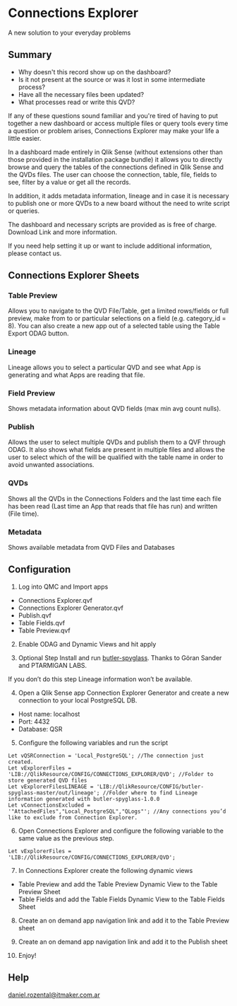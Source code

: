 # Connections Explorer
A new solution to your everyday problems

## Summary

- Why doesn't this record show up on the dashboard? 
- Is it not present at the source or was it lost in some intermediate process?
- Have all the necessary files been updated?
- What processes read or write this QVD?

If any of these questions sound familiar and you're tired of having to put together a new dashboard or access multiple files or query tools every time a question or problem arises, Connections Explorer may make your life a little easier.

In a dashboard made entirely in Qlik Sense (without extensions other than those provided in the installation package bundle) it allows you to directly browse and query the tables of the connections defined in Qlik Sense and the QVDs files. The user can choose the connection, table, file, fields to see, filter by a value or get all the records.

In addition, it adds metadata information, lineage and in case it is necessary to publish one or more QVDs to a new board without the need to write script or queries.

The dashboard and necessary scripts are provided as is free of charge. Download Link and more information. 

If you need help setting it up or want to include additional information, please contact us.

## Connections Explorer Sheets
### Table Preview
Allows you to navigate to the QVD File/Table, get a limited rows/fields or full preview, make from to or particular selections on a field (e.g. category_id = 8). You can also create a new app out of a selected table using the Table Export ODAG button.

### Lineage
Lineage allows you to select a particular QVD and see what App is generating and what Apps are reading that file.

### Field Preview
Shows metadata information about QVD fields (max min avg count nulls).

### Publish
Allows the user to select multiple QVDs and publish them to a QVF through ODAG. It also shows what fields are present in multiple files and allows the user to select which of the will be qualified with the table name in order to avoid unwanted associations.

### QVDs
Shows all the QVDs in the Connections Folders and the last time each file has been read (Last time an App that reads that file has run) and written (File time).

### Metadata
Shows available metadata from QVD Files and Databases

## Configuration

1. Log into QMC and Import apps
  - Connections Explorer.qvf
  - Connections Explorer Generator.qvf
  - Publish.qvf
  - Table Fields.qvf
  - Table Preview.qvf

2. Enable ODAG and Dynamic Views and hit apply

3. Optional Step Install and run [butler-spyglass](https://ptarmiganlabs.com/blog/2019/03/10/butler-spyglass-data-lineage-and-metadata-tool-for-qlik-sense/). Thanks to Göran Sander and PTARMIGAN LABS. 

If you don’t do this step Lineage information won’t be available.

4. Open a Qlik Sense app Connection Explorer Generator and create a new connection to your local PostgreSQL DB.

  - Host name: localhost
  - Port: 4432
  - Database: QSR

5. Configure the following variables and run the script

```
Let vQSRConnection = 'Local_PostgreSQL'; //The connection just created.
Let vExplorerFiles = 'LIB://QlikResource/CONFIG/CONNECTIONS_EXPLORER/QVD'; //Folder to store generated QVD files
Let vExplorerFilesLINEAGE = 'LIB://QlikResource/CONFIG/butler-spyglass-master/out/lineage'; //Folder where to find Lineage information generated with butler-spyglass-1.0.0
Let vConnectionsExcluded = '"AttachedFiles","Local_PostgreSQL","QLogs"'; //Any connections you’d like to exclude from Connection Explorer.
```

6. Open Connections Explorer and configure the following variable to the same value as the previous step.

```
Let vExplorerFiles = 'LIB://QlikResource/CONFIG/CONNECTIONS_EXPLORER/QVD';
```

7. In Connections Explorer create the following dynamic views
- Table Preview and add the Table Preview Dynamic View to the Table Preview Sheet
- Table Fields and add the Table Fields Dynamic View to the Table Fields Sheet

8. Create an on demand app navigation link and add it to the Table Preview sheet

9. Create an on demand app navigation link and add it to the Publish sheet

10. Enjoy!

## Help
daniel.rozental@itmaker.com.ar
